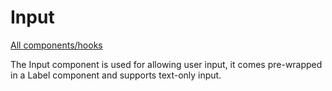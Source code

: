 # Input

[All components/hooks](../../README.md)

The Input component is used for allowing user input, it comes pre-wrapped in a
Label component and supports text-only input.
